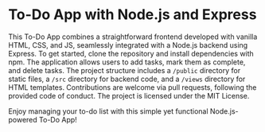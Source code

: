 # To-Do App with Node.js and Express

This To-Do App combines a straightforward frontend developed with vanilla HTML, CSS, and JS, seamlessly integrated with a Node.js backend using Express. To get started, clone the repository and install dependencies with npm. The application allows users to add tasks, mark them as complete, and delete tasks. The project structure includes a `/public` directory for static files, a `/src` directory for backend code, and a `/views` directory for HTML templates. Contributions are welcome via pull requests, following the provided code of conduct. The project is licensed under the MIT License.

Enjoy managing your to-do list with this simple yet functional Node.js-powered To-Do App!
